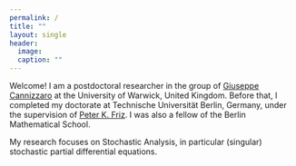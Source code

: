 ```yaml
---
permalink: /
title: ""
layout: single
header:
  image: 
  caption: ""
---
```


Welcome! I am a postdoctoral researcher in the group of <a href="https://giuseppecannizzaro.weebly.com">Giuseppe Cannizzaro</a> at the University of Warwick, United Kingdom. Before that, I completed my doctorate at Technische Universität Berlin, Germany, under the supervision of <a href="https://page.math.tu-berlin.de/~friz/">Peter K. Friz</a>. I was also a fellow of the Berlin Mathematical School.





My research focuses on Stochastic Analysis, in particular (singular) stochastic partial differential equations. 

